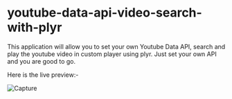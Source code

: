 # youtube-data-api-video-search-with-plyr
This application will allow you to set your own Youtube Data API, search and play the youtube video in custom player using plyr. 
Just set your own API and you are good to go.

Here is the live preview:-

![Capture](https://user-images.githubusercontent.com/7955105/233006855-7b82ea0c-3c21-4981-9e01-78f6dd1edd3e.PNG)



